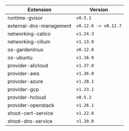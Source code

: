 | Extension      |  Version | 
| ----------- | ----------- |
|runtime-gvisor|```v0.5.1```|
|external-dns-management|```v0.12.6 -> v0.12.7```|
|networking-calico|```v1.24.3```|
|networking-cilium|```v1.13.0```|
|os-gardenlinux|```v0.12.0```|
|os-ubuntu|```v1.16.0```|
|provider-alicloud|```v1.37.0```|
|provider-aws|```v1.36.0```|
|provider-azure|```v1.28.1```|
|provider-gcp|```v1.23.1```|
|provider-hcloud|```v0.5.2```|
|provider-openstack|```v1.26.1```|
|shoot-cert-service|```v1.22.0```|
|shoot-dns-service|```v1.20.0```|
